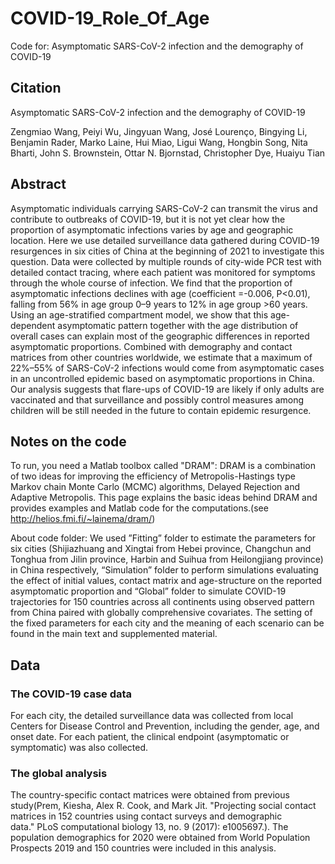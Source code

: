 # COVID-19_Role_Of_Age

Code for: Asymptomatic SARS-CoV-2 infection and the demography of COVID-19  

## Citation

Asymptomatic SARS-CoV-2 infection and the demography of COVID-19

Zengmiao Wang, Peiyi Wu, Jingyuan Wang, José Lourenço, Bingying Li, Benjamin Rader, Marko Laine, Hui Miao, Ligui Wang, Hongbin Song, Nita Bharti, John S. Brownstein, Ottar N. Bjornstad, Christopher Dye, Huaiyu Tian

## Abstract

Asymptomatic individuals carrying SARS-CoV-2 can transmit the virus and contribute to outbreaks of COVID-19, but it is not yet clear how the proportion of asymptomatic infections varies by age and geographic location. Here we use detailed surveillance data gathered during COVID-19 resurgences in six cities of China at the beginning of 2021 to investigate this question. Data were collected by multiple rounds of city-wide PCR test with detailed contact tracing, where each patient was monitored for symptoms through the whole course of infection. We find that the proportion of asymptomatic infections declines with age (coefficient =-0.006, P<0.01), falling from 56% in age group 0–9 years to 12% in age group >60 years. Using an age-stratified compartment model, we show that this age-dependent asymptomatic pattern together with the age distribution of overall cases can explain most of the geographic differences in reported asymptomatic proportions. Combined with demography and contact matrices from other countries worldwide, we estimate that a maximum of 22%–55% of SARS-CoV-2 infections would come from asymptomatic cases in an uncontrolled epidemic based on asymptomatic proportions in China. Our analysis suggests that flare-ups of COVID-19 are likely if only adults are vaccinated and that surveillance and possibly control measures among children will be still needed in the future to contain epidemic resurgence.

## Notes on the code

To run, you need a Matlab toolbox called "DRAM": DRAM is a combination of two ideas for improving the efficiency of Metropolis-Hastings type Markov chain Monte Carlo (MCMC) algorithms, Delayed Rejection and Adaptive Metropolis. This page explains the basic ideas behind DRAM and provides examples and Matlab code for the computations.(see http://helios.fmi.fi/~lainema/dram/)

About code folder: We used ”Fitting” folder to estimate the parameters for six cities (Shijiazhuang and Xingtai from Hebei province, Changchun and Tonghua from Jilin province, Harbin and Suihua from Heilongjiang province) in China respectively, “Simulation” folder to perform simulations evaluating the effect of initial values, contact matrix and age-structure on the reported asymptomatic proportion and “Global” folder to simulate COVID-19 trajectories for 150 countries across all continents using observed pattern from China paired with globally comprehensive covariates. The setting of the fixed parameters for each city and the meaning of each scenario can be found in the main text and supplemented material.

## Data

### The COVID-19 case data

For each city, the detailed surveillance data was collected from local Centers for Disease Control and Prevention, including the gender, age, and onset date. For each patient, the clinical endpoint (asymptomatic or symptomatic) was also collected.

### The global analysis

The country-specific contact matrices were obtained from previous study(Prem, Kiesha, Alex R. Cook, and Mark Jit. "Projecting social contact matrices in 152 countries using contact surveys and demographic data." PLoS computational biology 13, no. 9 (2017): e1005697.). The population demographics for 2020 were obtained from World Population Prospects 2019 and 150 countries were included in this analysis.

